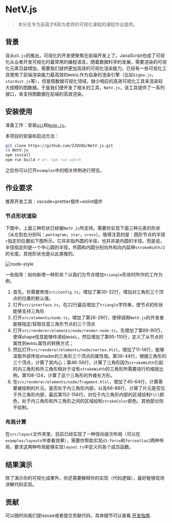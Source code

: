 
# NetV.js

> 本分支专为巫英才&陈为老师的可视化课程的课程作业提供。

## 背景

自从`d3.js`的推出，可视化的开发便聚焦在前端开发上了。JavaScript也成了可视化从业者开发可视化时最常用的编程语言。随着数据科学的发展，需要渲染的可视化元素日益增加，需要我们提供更加高效的可视化渲染能力。已经有一些可视化工具使用了前端渲染能力最高效的`WebGL`作为自身的渲染引擎（比如`Sigma.js`，`stardust.js`等），但是图数据可视化领域，缺少相应的高效可视化工具来渲染较大规模的图数据。于是我们便开发了相关的工具，`NetV.js`，该工具提供了一系列接口，来支持图数据在前端的高效渲染。



## 安装使用

准备工作：安装[`git`](https://git-scm.com/)和[`Node.js`](https://nodejs.org/zh-cn/)。

本项目的安装和启动方法：

```bash
git clone https://github.com/ZJUVAG/NetV.js.git
cd NetV.js
npm install
npm run build # or: npm run watch
```

之后你可以打开`examples`中的相关样例进行预览。



## 作业要求

推荐开发工具：vscode+prettier插件+eslint插件

### 节点形状渲染

下图中，上面三种形状已经被`NetV.js`所支持。需要你实现下面三种元素的形状（从左到右分别叫：`pentagram`，`star`，`cross`）。值得注意的是：圆形节点的半径`r`指定的位置如下图所示。它并非指外圆的半径，也并非是内圆的半径。而是说，半径指定的是一个中心圆的半径，外圆和内圆分别向外和向内延伸`strokeWidth/2`的长度。其他形状也是以此类推的。

![node-style](http://www.cad.zju.edu.cn/home/vagblog/images/photo_bed/2020/11/20/51b2313268311e605e7f4a1be4713a73876a5a3e.jpeg)

一些指导：如何新增一种形状？以我们为节点增加`triangle`形状时所作的工作为例。

1. 首先，你需要修改`src/config.ts`，增加了第30-32行，增加对三角形三个顶点的位置的默认值。
2. 打开`src/interface.ts`，在22行最后增加了`triangle`字符串，使节点的形状能够支持三角形
3. 打开`src/elements/node.ts`，增加了第26-29行，使得调用`NetV.js`的开发者能够指定/获取任意三角形节点的三个顶点
4. 打开`src/renderer/elements/node/render-node.ts`，先增加了第89-90行，使得shape信息能够传递给`WebGL`，然后增加了第95-110行，定义了从节点的属性到`WebGL`属性的转换方式；
5. 然后打开`src/renderer/elements/node/vertex.hlsl`，增加了11-14行，能够读取外部传给shader的三角形三个顶点的属性值。第38-44行，根据三角形的三个顶点，计算了其内心；第46-56行，计算了三角形因为`strokeWidth`引起的内三角形和外三角形相对于没有`strokeWidth`的三角形所需要进行的缩放比例。第108-124，计算了这个三角形的外接长方形。
6. 在`src/renderer/elements/node/fragment.hlsl`，增加了45-64行，计算需要被绘制的片元，是否处于内三角形内部，以及66-88行，计算了片元是否位于外三角形内部，最后第152-156行，对位于内三角形内部的区域绘制`fill`颜色，处于内三角形和外三角形之间的区域绘制`strokeColor`颜色。其他部分则不绘制。



### 布局计算

在`src/layout`文件夹里，目前已经实现了一种径向层次布局（可以在`examples/layouts`中查看效果），需要你帮助实现`d3-force`和`forceatlas2`两种布局，要求这两种布局能够实现`layout.ts`中定义的各个成员函数。



## 结果演示

除了演示你的可视化成果外，你还需要解释你的实现（代码逻辑），最好能够现场讲解代码实现。



## 贡献

可以随时向我们提issuse或者提交贡献代码，具体细节可以查看 [开发指南](https://github.com/ZJUVAG/NetV.js/blob/dev/docs/development-guide-chinese.md).

